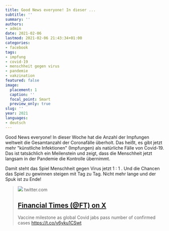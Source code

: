 ```yaml
---
title: Good News everyone! In dieser ...
subtitle: ''
summary: ''
authors:
- admin
date: 2021-02-06
lastmod: 2021-02-06 21:43:34+01:00
categories:
- facebook
tags:
- impfung
- covid-19
- menschheit gegen virus
- pandemie
- vakzination
featured: false
image:
  placement: 1
  caption: ''
  focal_point: Smart
  preview_only: true
slug: ''
year: 2021
languages:
- deutsch
---
```


Good News everyone! In dieser Woche hat die Anzahl der Impfungen weltweit die Gesamtanzahl der Coronafälle überholt. Das heißt, es gibt jetzt mehr "künstliche Infektionen" (Impfungen) als natürliche Fälle von Covid-19. Das ist tatsächlich ein Meilenstein und zeigt, dass die Menschheit jetzt langsam in der Pandemie die Kontrolle übernimmt. 

Damit steht das Spiel Menschheit gegen Virus jetzt 1 : 1 . Und die Chancen das Spiel zu gewinnen steigen mit Tag zu Tag. Nicht mehr lange und der Spuk ist zu Ende!
> [![](https://pbs.twimg.com/profile_images/931156393108885504/EqEMtLhM_200x200.jpg)](https://twitter.com/FT/status/1357046817784016897)
> twitter.com
> ## [Financial Times (@FT) on X](https://twitter.com/FT/status/1357046817784016897)
>
>Vaccine milestone as global Covid jabs pass number of confirmed cases https://t.co/y6yku1CSwt